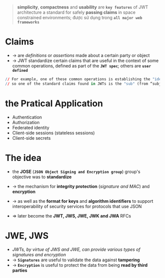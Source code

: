 > **simplicity**, **compactness** and **usability** are **`key features`** of JWT architecture
> a standard for safely **passing claims** in space constrained environments; được sử dụng trong **`all major web frameworks`**

# Claims
* -> are _definitions_ or _assertions_ made about a certain party or object
* -> JWT standardize certain claims that are useful in the context of some common operations, defined as part of the **`JWT spec`**;  others are **`user defined`** 

```r
// For example, one of these common operations is establishing the "identity of certain party"
// so one of the standard claims found in JWTs is the "sub" (from “subject”) claim
```

# the Pratical Application
* Authentication
* Authorization
* Federated identity
* Client-side sessions (stateless sessions)
* Client-side secrets

# The idea
* the **JOSE** (**`JSON Object Signing and Encryption group`**) group's objective was to **standardize** 
* -> the mechanism for **integrity protection** (_signature and MAC_) and **encryption**
* -> as well as the **format for keys** and **algorithm identifiers** to support interoperability of security services for protocols that use JSON

* => later become the **JWT, JWS, JWE, JWK and JWA** RFCs

# JWE, JWS
* _JWTs, by virtue of JWS and JWE, can provide various types of signatures and encryption_
* -> **`Signatures`** are useful to validate the data against **tampering** 
* -> **`Encryption`** is useful to protect the data from being **read by third parties**

